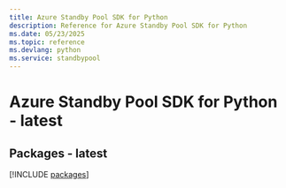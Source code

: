 ```yaml
---
title: Azure Standby Pool SDK for Python
description: Reference for Azure Standby Pool SDK for Python
ms.date: 05/23/2025
ms.topic: reference
ms.devlang: python
ms.service: standbypool
---
```

# Azure Standby Pool SDK for Python - latest
## Packages - latest
[!INCLUDE [packages](standby-pool-index.md)]